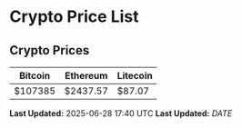 # Crypto Price List

## Crypto Prices
| Bitcoin | Ethereum | Litecoin |
| ------- | -------- | -------- |
| $107385 | $2437.57 | $87.07 |
**Last Updated:** 2025-06-28 17:40 UTC
**Last Updated:** $DATE$
